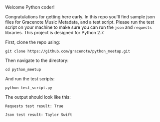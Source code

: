 Welcome Python coder! 

Congratulations for getting here early. In this repo you'll find sample json files for Gracenote Music Metadata, and a test script.  Please run the test script on your machine to make sure you can run the `json` and `requests` libraries.  This project is designed for Python 2.7.

First, clone the repo using:

`git clone https://github.com/gracenote/python_meetup.git`

Then navigate to the directory:

`cd python_meetup`

And run the test scripts:

`python test_script.py`

The output should look like this:

`Requests test result: True`

`Json test result: Taylor Swift`

